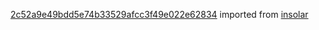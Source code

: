 [2c52a9e49bdd5e74b33529afcc3f49e022e62834](https://github.com/insolar/insolar/commit/2c52a9e49bdd5e74b33529afcc3f49e022e62834) imported from [insolar](https://github.com/insolar/insolar)
